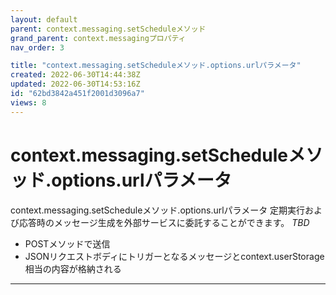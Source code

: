 ```yaml
---
layout: default
parent: context.messaging.setScheduleメソッド
grand_parent: context.messagingプロパティ
nav_order: 3

title: "context.messaging.setScheduleメソッド.options.urlパラメータ"
created: 2022-06-30T14:44:38Z
updated: 2022-06-30T14:53:16Z
id: "62bd3842a451f2001d3096a7"
views: 8
---
```

# context.messaging.setScheduleメソッド.options.urlパラメータ

context.messaging.setScheduleメソッド.options.urlパラメータ
定期実行および応答時のメッセージ生成を外部サービスに委託することができます。
*TBD*
- POSTメソッドで送信
- JSONリクエストボディにトリガーとなるメッセージとcontext.userStorage相当の内容が格納される


---

